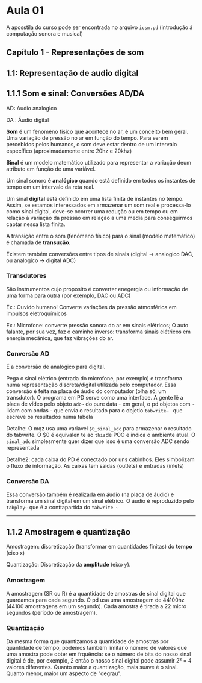 # Aula 01

 

A aposstila do curso pode ser encontrada no arquivo `icsm.pd` (introdução á computação sonora e musical) 

## Capítulo 1 - Representações de som

## 1.1: Representação de audio digital

## 1.1.1 Som e sinal: Conversões AD/DA

AD: Audio analogico

DA : Áudio digital

**Som** é um fenomêno físico que acontece no ar, é um conceito bem geral. Uma variação de pressão no ar em função do tempo. Para serem percebidos pelos humanos, o som deve estar dentro de um intervalo específico (aproximadamente entre 20hz e 20khz)

**Sinal** é um modelo matemático utilizado para representar a variação deum atributo em função de uma variável.

Um sinal sonoro é **analógico** quando está definido em todos os instantes de tempo em um intervalo da reta real.

Um sinal **digital** está definido em uma lista finita de instantes no tempo. Assim, se estamos interessados em armazenar um som real e processa-lo como sinal digital, deve-se ocorrer uma redução ou em tempo ou em relação à variação da pressão em relação a uma media para conseguirmos captar nessa lista finita.

A transição entre o som (fenômeno físico) para o sinal (modelo matemático) é chamada de **transução**.

Existem também conversões entre tipos de sinais (digital -> analogico DAC, ou analogico -> digital ADC)

### Transdutores

São instrumentos cujo proposito é converter enegergia ou informação de uma forma para outra (por exemplo, DAC ou ADC)

Ex.: Ouvido humano! Converte variações da pressão atmosférica em impulsos eletroquímicos

Ex.: Microfone: converte pressão sonora do ar em sinais elétricos; O auto falante, por sua vez, faz o caminho inverso: transforma sinais elétricos em energia mecânica, que faz vibrações do ar.



### Conversão AD

É a conversão de analógico para digital.

Pega o sinal elétrico (entrada do microfone, por exemplo) e transforma numa representação discreta/digital utilizada pelo computador.  Essa conversão é feita na placa de áudio do computador (olha só, um transdutor). O programa em PD serve como uma interface. A gente lê a placa de vídeo pelo objeto `adc~` do pure data - em geral, o pd objetos com `~` lidam  com ondas - que envia o resultado para o objetio `tabwrite~ ` que escreve os resultados numa tabela 

Detalhe: O mqz usa uma variavel `$0_sinal_adc` para armazenar o resultado do tabwrite. O $0 é equivalen te ao `this`de POO e indica o ambiente atual. O `sinal_adc` simplesmente quer dizer que isso é uma conversão ADC sendo representada

Detalhe2: cada caixa do PD é conectado por uns cabinhos. Eles simbolizam o fluxo de informação. As caixas tem saidas (outlets) e entradas (inlets)



### Conversão DA

Essa conversão também é realizada em áudio (na placa de áudio) e transforma um sinal digital em um sinal elétrico. O áudio é reproduzido pelo `tabplay~` que é a conttapartida do `tabwrite ~`

***

## 1.1.2 Amostragem e quantização

Amostragem: discretização (transformar em quantidades finitas) do **tempo** (eixo x)

Quantização: Discretização da **amplitude** (eixo y).

### Amostragem

A amostragem (SR ou R) é a quantidade de amostras de sinal digital que guardamos para cada segundo. O pd usa uma amostragem de 44100hz (44100 amostragens em um segundo). Cada amostra é tirada a 22 micro segundos (período de amostragem).

### Quantização

Da mesma forma que quantizamos a quantidade de amostras por quantidade de tempo, podemos também limitar o número de valores que uma amostra pode obter em frquência: se o número de bits do nosso sinal digital é de, por exemplo, 2 então o nosso sinal digital pode assumir 2² = 4 valores diferentes. Quanto maior a quantização, mais suave é o sinal. Quanto menor, maior um aspecto de "degrau". 